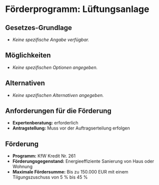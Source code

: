 # Förderprogramm: Lüftungsanlage

## Gesetzes-Grundlage
- *Keine spezifische Angabe verfügbar.*

## Möglichkeiten
- *Keine spezifischen Optionen angegeben.*

## Alternativen
- *Keine spezifischen Alternativen angegeben.*

## Anforderungen für die Förderung
- **Expertenberatung:** erforderlich
- **Antragstellung:** Muss vor der Auftragserteilung erfolgen

## Förderung
- **Programm:** KfW Kredit Nr. 261
- **Förderungsgegenstand:** Energieeffiziente Sanierung von Haus oder Wohnung
- **Maximale Fördersumme:** Bis zu 150.000 EUR mit einem Tilgungszuschuss von 5 % bis 45 %

